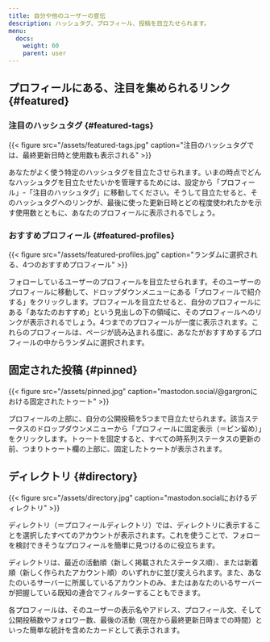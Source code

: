 ```yaml
---
title: 自分や他のユーザーの宣伝
description: ハッシュタグ、プロフィール、投稿を目立たせられます。
menu:
  docs:
    weight: 60
    parent: user
---
```


## プロフィールにある、注目を集められるリンク {#featured}

### 注目のハッシュタグ {#featured-tags}

{{< figure src="/assets/featured-tags.jpg" caption="注目のハッシュタグでは、最終更新日時と使用数も表示される" >}}

あなたがよく使う特定のハッシュタグを目立たさせられます。いまの時点でどんなハッシュタグを目立たせたいかを管理するためには、設定から「プロフィール」-「注目のハッシュタグ」に移動してください。そうして目立たせると、そのハッシュタグへのリンクが、最後に使った更新日時とどの程度使われたかを示す使用数とともに、あなたのプロフィールに表示されるでしょう。

### おすすめプロフィール {#featured-profiles}

{{< figure src="/assets/featured-profiles.jpg" caption="ランダムに選択される、4つのおすすめプロフィール" >}}

フォローしているユーザーのプロフィールを目立たせられます。そのユーザーのプロフィールに移動して、ドロップダウンメニューにある「プロフィールで紹介する」をクリックします。プロフィールを目立たせると、自分のプロフィールにある「あなたのおすすめ」という見出しの下の領域に、そのプロフィールへのリンクが表示されるでしょう。4つまでのプロフィールが一度に表示されます。これらのプロフィールは、ページが読み込まれる度に、あなたがおすすめするプロフィールの中からランダムに選択されます。

## 固定された投稿 {#pinned}

{{< figure src="/assets/pinned.jpg" caption="mastodon.social/@gargronにおける固定されたトゥート" >}}

プロフィールの上部に、自分の公開投稿を5つまで目立たせられます。該当ステータスのドロップダウンメニューから「プロフィールに固定表示（＝ピン留め）」をクリックします。トゥートを固定すると、すべての時系列ステータスの更新の前、つまりトゥート欄の上部に、固定したトゥートが表示されます。

## ディレクトリ {#directory}

{{< figure src="/assets/directory.jpg" caption="mastodon.socialにおけるディレクトリ" >}}

ディレクトリ（＝プロフィールディレクトリ）では、ディレクトリに表示することを選択したすべてのアカウントが表示されます。これを使うことで、フォローを検討できそうなプロフィールを簡単に見つけるのに役立ちます。

ディレクトリは、最近の活動順（新しく掲載されたステータス順）、または新着順（新しく作られたアカウント順）のいずれかに並び変えられます。また、あなたのいるサーバーに所属しているアカウントのみ、またはあなたのいるサーバーが把握している既知の連合でフィルターすることもできます。

各プロフィールは、そのユーザーの表示名やアドレス、プロフィール文、そして公開投稿数やフォロワー数、最後の活動（現在から最終更新日時までの時間）といった簡単な統計を含めたカードとして表示されます。
